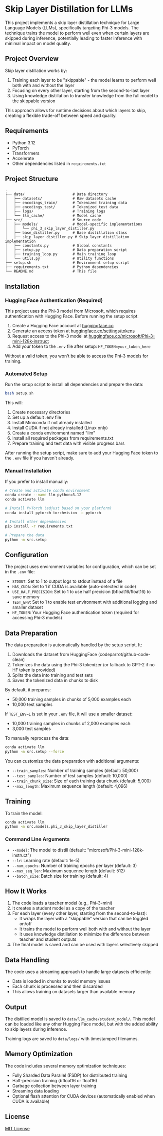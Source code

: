 # Skip Layer Distillation for LLMs

This project implements a skip layer distillation technique for Large Language Models (LLMs), specifically targeting Phi-3 models. The technique trains the model to perform well even when certain layers are skipped during inference, potentially leading to faster inference with minimal impact on model quality.

## Project Overview

Skip layer distillation works by:

1. Training each layer to be "skippable" - the model learns to perform well both with and without the layer
2. Focusing on every other layer, starting from the second-to-last layer
3. Using knowledge distillation to transfer knowledge from the full model to the skippable version

This approach allows for runtime decisions about which layers to skip, creating a flexible trade-off between speed and quality.

## Requirements

- Python 3.12
- PyTorch
- Transformers
- Accelerate
- Other dependencies listed in `requirements.txt`

## Project Structure

```
.
├── data/                      # Data directory
│   ├── datasets/              # Raw datasets cache
│   ├── encodings_train/       # Tokenized training data
│   ├── encodings_test/        # Tokenized test data
│   ├── logs/                  # Training logs
│   └── llm_cache/             # Model cache
├── src/                       # Source code
│   ├── models/                # Model-specific implementations
│   │   └── phi_3_skip_layer_distiller.py
│   ├── base_distiller.py      # Base distillation class
│   ├── skip_layer_distiller.py # Skip layer distillation implementation
│   ├── constants.py           # Global constants
│   ├── setup.py               # Data preparation script
│   ├── training_loop.py       # Main training loop
│   └── utils.py               # Utility functions
├── setup.sh                   # Environment setup script
├── requirements.txt           # Python dependencies
└── README.md                  # This file
```

## Installation

### Hugging Face Authentication (Required)

This project uses the Phi-3 model from Microsoft, which requires authentication with Hugging Face. Before running the setup script:

1. Create a Hugging Face account at [huggingface.co](https://huggingface.co)
2. Generate an access token at [huggingface.co/settings/tokens](https://huggingface.co/settings/tokens)
3. Request access to the Phi-3 model at [huggingface.co/microsoft/Phi-3-mini-128k-instruct](https://huggingface.co/microsoft/Phi-3-mini-128k-instruct)
4. Add your token to the `.env` file after setup: `HF_TOKEN=your_token_here`

Without a valid token, you won't be able to access the Phi-3 models for training.

### Automated Setup

Run the setup script to install all dependencies and prepare the data:

```bash
bash setup.sh
```

This will:
1. Create necessary directories
2. Set up a default .env file
3. Install Miniconda if not already installed
4. Install CUDA if not already installed (Linux only)
5. Create a conda environment named "llm"
6. Install all required packages from requirements.txt
7. Prepare training and test data with visible progress bars

After running the setup script, make sure to add your Hugging Face token to the `.env` file if you haven't already.

### Manual Installation

If you prefer to install manually:

```bash
# Create and activate conda environment
conda create --name llm python=3.12
conda activate llm

# Install PyTorch (adjust based on your platform)
conda install pytorch torchvision -c pytorch

# Install other dependencies
pip install -r requirements.txt

# Prepare the data
python -m src.setup
```

## Configuration

The project uses environment variables for configuration, which can be set in the `.env` file:

- `STDOUT`: Set to 1 to output logs to stdout instead of a file
- `HAS_CUDA`: Set to 1 if CUDA is available (auto-detected in code)
- `USE_HALF_PRECISION`: Set to 1 to use half precision (bfloat16/float16) to save memory
- `TEST_ENV`: Set to 1 to enable test environment with additional logging and smaller dataset
- `HF_TOKEN`: Your Hugging Face authentication token (required for accessing Phi-3 models)

## Data Preparation

The data preparation is automatically handled by the setup script. It:

1. Downloads the dataset from HuggingFace (codeparrot/github-code-clean)
2. Tokenizes the data using the Phi-3 tokenizer (or fallback to GPT-2 if no HF token is provided)
3. Splits the data into training and test sets
4. Saves the tokenized data in chunks to disk

By default, it prepares:
- 50,000 training samples in chunks of 5,000 examples each
- 10,000 test samples

If `TEST_ENV=1` is set in your `.env` file, it will use a smaller dataset:
- 10,000 training samples in chunks of 2,000 examples each
- 3,000 test samples

To manually reprocess the data:

```bash
conda activate llm
python -m src.setup --force
```

You can customize the data preparation with additional arguments:
- `--train_samples`: Number of training samples (default: 50,000)
- `--test_samples`: Number of test samples (default: 10,000)
- `--train_chunk_size`: Size of each training data chunk (default: 5,000)
- `--max_length`: Maximum sequence length (default: 4,096)

## Training

To train the model:

```bash
conda activate llm
python -m src.models.phi_3_skip_layer_distiller
```

### Command Line Arguments

- `--model`: The model to distill (default: "microsoft/Phi-3-mini-128k-instruct")
- `--lr`: Learning rate (default: 1e-5)
- `--num_epochs`: Number of training epochs per layer (default: 3)
- `--max_seq_len`: Maximum sequence length (default: 512)
- `--batch_size`: Batch size for training (default: 4)

## How It Works

1. The code loads a teacher model (e.g., Phi-3-mini)
2. It creates a student model as a copy of the teacher
3. For each layer (every other layer, starting from the second-to-last):
   - It wraps the layer with a "skippable" version that can be toggled on/off
   - It trains the model to perform well both with and without the layer
   - It uses knowledge distillation to minimize the difference between teacher and student outputs
4. The final model is saved and can be used with layers selectively skipped

## Data Handling

The code uses a streaming approach to handle large datasets efficiently:
- Data is loaded in chunks to avoid memory issues
- Each chunk is processed and then discarded
- This allows training on datasets larger than available memory

## Output

The distilled model is saved to `data/llm_cache/student_model/`. This model can be loaded like any other Hugging Face model, but with the added ability to skip layers during inference.

Training logs are saved to `data/logs/` with timestamped filenames.

## Memory Optimization

The code includes several memory optimization techniques:
- Fully Sharded Data Parallel (FSDP) for distributed training
- Half-precision training (bfloat16 or float16)
- Garbage collection between layer training
- Streaming data loading
- Optional flash attention for CUDA devices (automatically enabled when CUDA is available)

## License

[MIT License](LICENSE)
